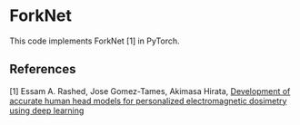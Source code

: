 # ForkNet
This code implements ForkNet [1] in PyTorch.

## References
[1] Essam A. Rashed, Jose Gomez-Tames, Akimasa Hirata,
[Development of accurate human head models for personalized electromagnetic dosimetry using deep learning](https://doi.org/10.1016/j.neuroimage.2019.116132)
